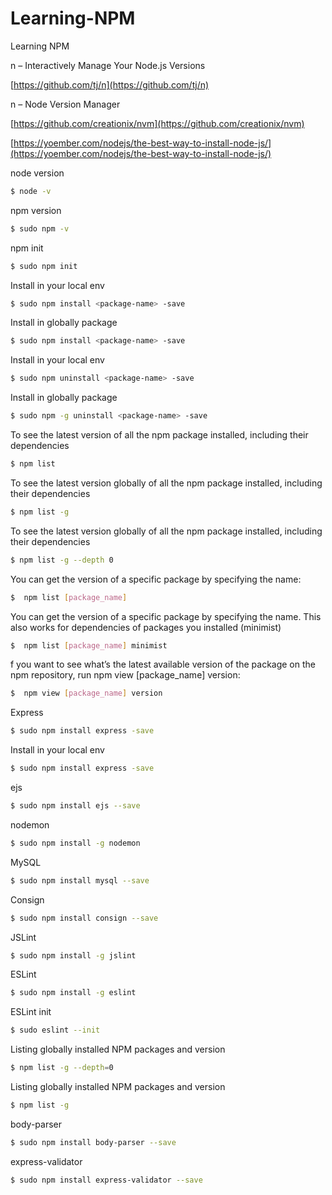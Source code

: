 # Learning-NPM
Learning NPM

n – Interactively Manage Your Node.js Versions

[https://github.com/tj/n](https://github.com/tj/n)


n – Node Version Manager

[https://github.com/creationix/nvm](https://github.com/creationix/nvm)


[https://yoember.com/nodejs/the-best-way-to-install-node-js/](https://yoember.com/nodejs/the-best-way-to-install-node-js/)




node version
```sh
$ node -v
```

npm version
```sh
$ sudo npm -v
```

npm init
```sh
$ sudo npm init
```

Install in your local env
```sh
$ sudo npm install <package-name> -save
```

Install in globally package
```sh
$ sudo npm install <package-name> -save
```


Install in your local env
```sh
$ sudo npm uninstall <package-name> -save
```

Install in globally package
```sh
$ sudo npm -g uninstall <package-name> -save
```

To see the latest version of all the npm package installed, including their dependencies
```sh
$ npm list
```

To see the latest version globally of all the npm package installed, including their dependencies
```sh
$ npm list -g
```

To see the latest version globally of all the npm package installed, including their dependencies
```sh
$ npm list -g --depth 0
```

You can get the version of a specific package by specifying the name:
```sh
$  npm list [package_name]
```


You can get the version of a specific package by specifying the name. This also works for dependencies of packages you installed (minimist)
```sh
$  npm list [package_name] minimist
```

f you want to see what’s the latest available version of the package on the npm repository, run npm view [package_name] version:
```sh
$  npm view [package_name] version
```

Express
```sh
$ sudo npm install express -save
```

Install in your local env
```sh
$ sudo npm install express -save
```

ejs
```sh
$ sudo npm install ejs --save
```

nodemon
```sh
$ sudo npm install -g nodemon 
```

MySQL
```sh
$ sudo npm install mysql --save
```

Consign
```sh
$ sudo npm install consign --save
```

JSLint
```sh
$ sudo npm install -g jslint
```

ESLint
```sh
$ sudo npm install -g eslint
```

ESLint init
```sh
$ sudo eslint --init
```

Listing globally installed NPM packages and version
```sh
$ npm list -g --depth=0
```

Listing globally installed NPM packages and version
```sh
$ npm list -g
```

body-parser
```sh
$ sudo npm install body-parser --save
```

express-validator
```sh
$ sudo npm install express-validator --save
```
